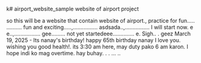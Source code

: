 k# airport_website_sample
website of airport project

so this will be a website that contain website of airport., practice for fun.....
..........
fun and exciting.....,................
asdsada..,................
I will start now. e e..,.................
gee.........
not yet startedeee..............
e.
Sigh..
.
geez
March 19, 2025 - Its nanay's birthday! happy 65th birthday nanay I love you. wishing you good health!. its 3:30 am here, may duty pako 6 am karon. I hope indi ko mag overtime. hay buhay. . .
...
..
